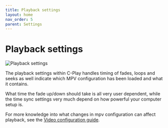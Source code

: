 ```yaml
---
title: Playback settings
layout: home
nav_order: 5
parent: Settings
---
```


# Playback settings

![Playback settings](assets/ui/settings/playback.png) 

The playback settings within C-Play handles timing of fades, loops and seeks as well indicate which MPV configuration has been loaded and what it contains.

What time the fade up/down should take is all very user dependent, while the time sync settings very much depend on how powerful your computer setup is.

For more knowledge into what changes in mpv configuration can affect playback, see the
[Video configuration guide](../setup/video.md).